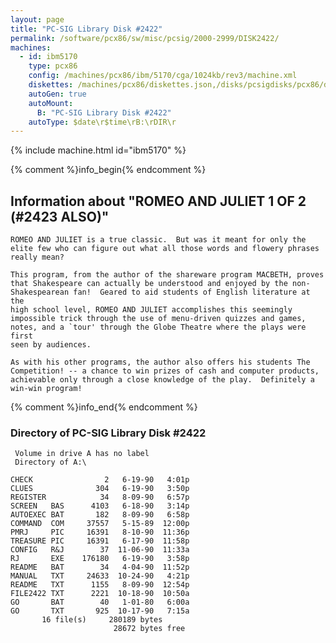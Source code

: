 ```yaml
---
layout: page
title: "PC-SIG Library Disk #2422"
permalink: /software/pcx86/sw/misc/pcsig/2000-2999/DISK2422/
machines:
  - id: ibm5170
    type: pcx86
    config: /machines/pcx86/ibm/5170/cga/1024kb/rev3/machine.xml
    diskettes: /machines/pcx86/diskettes.json,/disks/pcsigdisks/pcx86/diskettes.json
    autoGen: true
    autoMount:
      B: "PC-SIG Library Disk #2422"
    autoType: $date\r$time\rB:\rDIR\r
---
```


{% include machine.html id="ibm5170" %}

{% comment %}info_begin{% endcomment %}

## Information about "ROMEO AND JULIET 1 OF 2 (#2423 ALSO)"

    ROMEO AND JULIET is a true classic.  But was it meant for only the
    elite few who can figure out what all those words and flowery phrases
    really mean?
    
    This program, from the author of the shareware program MACBETH, proves
    that Shakespeare can actually be understood and enjoyed by the non-
    Shakespearean fan!  Geared to aid students of English literature at the
    high school level, ROMEO AND JULIET accomplishes this seemingly
    impossible trick through the use of menu-driven quizzes and games,
    notes, and a `tour' through the Globe Theatre where the plays were first
    seen by audiences.
    
    As with his other programs, the author also offers his students The
    Competition! -- a chance to win prizes of cash and computer products,
    achievable only through a close knowledge of the play.  Definitely a
    win-win program!
{% comment %}info_end{% endcomment %}


### Directory of PC-SIG Library Disk #2422

     Volume in drive A has no label
     Directory of A:\

    CHECK                2   6-19-90   4:01p
    CLUES              304   6-19-90   3:50p
    REGISTER            34   8-09-90   6:57p
    SCREEN   BAS      4103   6-18-90   3:14p
    AUTOEXEC BAT       182   8-09-90   6:58p
    COMMAND  COM     37557   5-15-89  12:00p
    PMRJ     PIC     16391   8-10-90  11:36p
    TREASURE PIC     16391   6-17-90  11:58p
    CONFIG   R&J        37  11-06-90  11:33a
    RJ       EXE    176180   6-19-90   3:58p
    README   BAT        34   4-04-90  11:52p
    MANUAL   TXT     24633  10-24-90   4:21p
    README   TXT      1155   8-09-90  12:54p
    FILE2422 TXT      2221  10-18-90  10:50a
    GO       BAT        40   1-01-80   6:00a
    GO       TXT       925  10-17-90   7:15a
           16 file(s)     280189 bytes
                           28672 bytes free
